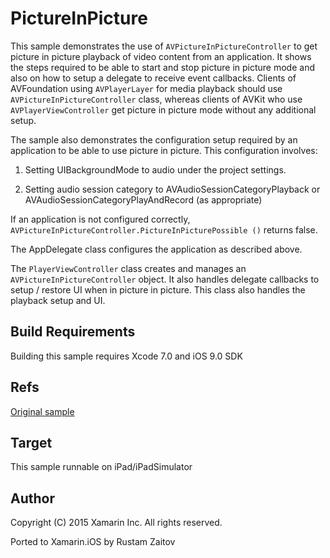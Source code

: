 PictureInPicture
================

This sample demonstrates the use of `AVPictureInPictureController` to get picture in picture playback of video content from an application. It shows the steps required to be able to start and stop picture in picture mode and also on how to setup a delegate to receive event callbacks. Clients of AVFoundation using `AVPlayerLayer` for media playback should use `AVPictureInPictureController` class, whereas clients of AVKit who use `AVPlayerViewController` get picture in picture mode without any additional setup.

The sample also demonstrates the configuration setup required by an application to be able to use picture in picture. This configuration involves:

1. Setting UIBackgroundMode to audio under the project settings.

2. Setting audio session category to AVAudioSessionCategoryPlayback or AVAudioSessionCategoryPlayAndRecord (as appropriate)

If an application is not configured correctly, `AVPictureInPictureController.PictureInPicturePossible ()` returns false.

The AppDelegate class configures the application as described above.

The `PlayerViewController` class creates and manages an `AVPictureInPictureController` object. It also handles delegate callbacks to setup / restore UI when in picture in picture. This class also handles the playback setup and UI.


Build Requirements
------------------

Building this sample requires Xcode 7.0 and iOS 9.0 SDK

Refs
----
[Original sample](https://developer.apple.com/library/prerelease/ios/samplecode/AVFoundationPiPPlayer/Introduction/Intro.html)

Target
------
This sample runnable on iPad/iPadSimulator

Author
------ 

Copyright (C) 2015 Xamarin Inc. All rights reserved.

Ported to Xamarin.iOS by Rustam Zaitov